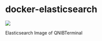 # docker-elasticsearch
[![](https://badge.imagelayers.io/qnib/elasticsearch:latest.svg)](https://imagelayers.io/?images=qnib/elasticsearch:latest 'Details')

Elasticsearch Image of QNIBTerminal
